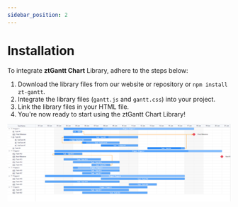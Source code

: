 ```yaml
---
sidebar_position: 2
---
```


# Installation

To integrate **ztGantt Chart** Library, adhere to the steps below:

1. Download the library files from our website or repository or `npm install zt-gantt`.
2. Integrate the library files (`gantt.js` and `gantt.css`) into your project.
3. Link the library files in your HTML file.
4. You're now ready to start using the ztGantt Chart Library!

![ztGantt logo](/gantt-img/zt-gantt-screenshot.png)   
